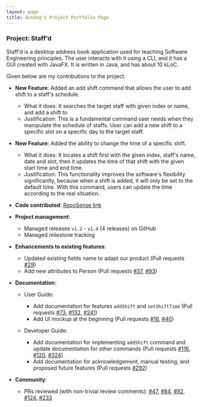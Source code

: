 ```yaml
---
layout: page 
title: Outong's Project Portfolio Page
---
```


### Project: Staff'd

Staff'd is a desktop address book application used for teaching Software Engineering principles. The user interacts with
it using a CLI, and it has a GUI created with JavaFX. It is written in Java, and has about 10 kLoC.

Given below are my contributions to the project.

* **New Feature**: Added an add shift command that allows the user to add shift to a staff's schedule.
    * What it does: It searches the target staff with given index or name, and add a shift to
    * Justification: This is a fundamental command user needs when they manipulate the schedule of staffs. User can add
      a new shift to a specific slot on a specific day to the target staff.

* **New Feature**: Added the ability to change the time of a specific shift.
    * What it does: It locates a shift first with the given index, staff's name, date and slot, then it updates the time
      of that shift with the given start time and end time.
    * Justification: This functionality improves the software's flexibility significantly, because when a shift is
      added, it will only be set to the default time. With this command, users can update the time according to the real
      situation.

* **Code
  contributed**: [RepoSense link](https://nus-cs2103-ay2122s1.github.io/tp-dashboard/?search=IrvingHe000&sort=groupTitle&sortWithin=title&timeframe=commit&mergegroup=&groupSelect=groupByAuthors&breakdown=true&checkedFileTypes=docs~functional-code~test-code&since=2021-09-17&tabOpen=true&tabAuthor=IrvingHe000&tabRepo=AY2122S1-CS2103T-W11-2%2Ftp%5Bmaster%5D&authorshipIsMergeGroup=false&authorshipFileTypes=docs~functional-code~test-code&authorshipIsBinaryFileTypeChecked=false&tabType=authorship)

* **Project management**:
    * Managed releases `v1.2` - `v1.4` (4 releases) on GitHub
    * Managed milestone tracking

* **Enhancements to existing features**:
    * Updated existing fields name to adapt our product (Pull requests
      [\#29](https://github.com/AY2122S1-CS2103T-W11-2/tp/pull/29))
    * Add new attributes to Person (Pull requests
      [\#37](https://github.com/AY2122S1-CS2103T-W11-2/tp/pull/37),
      [\#93](https://github.com/AY2122S1-CS2103T-W11-2/tp/pull/93))

* **Documentation**:
    * User Guide:
        * Add documentation for features `addShift` and `setShiftTime`
          (Pull requests
          [\#73](https://github.com/AY2122S1-CS2103T-W11-2/tp/pull/73),
          [\#132](https://github.com/AY2122S1-CS2103T-W11-2/tp/pull/132),
          [\#241](https://github.com/AY2122S1-CS2103T-W11-2/tp/pull/241))
        * Add UI mockup at the beginning
          (Pull requests
          [\#16](https://github.com/AY2122S1-CS2103T-W11-2/tp/pull/16),
          [\#40](https://github.com/AY2122S1-CS2103T-W11-2/tp/pull/40))

    * Developer Guide:
        * Add documentation for implementing `addShift` command and update documentation for other commands
          (Pull requests
          [\#116](https://github.com/AY2122S1-CS2103T-W11-2/tp/pull/116),
          [\#120](https://github.com/AY2122S1-CS2103T-W11-2/tp/pull/120),
          [\#324](https://github.com/AY2122S1-CS2103T-W11-2/tp/pull/324))
        * Add documentation for acknowledgement, manual testing, and proposed future features
          (Pull requests
          [\#292](https://github.com/AY2122S1-CS2103T-W11-2/tp/pull/292))

* **Community**:
    * PRs reviewed (with non-trivial review comments):
      [\#47](https://github.com/AY2122S1-CS2103T-W11-2/tp/pull/47),
      [\#84](https://github.com/AY2122S1-CS2103T-W11-2/tp/pull/84),
      [\#92](https://github.com/AY2122S1-CS2103T-W11-2/tp/pull/92),
      [\#124](https://github.com/AY2122S1-CS2103T-W11-2/tp/pull/124),
      [\#233](https://github.com/AY2122S1-CS2103T-W11-2/tp/pull/233)
